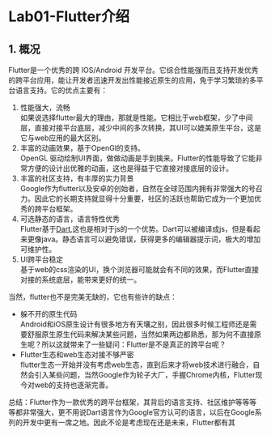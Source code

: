 # Lab01-Flutter介绍
## 1. 概况
Flutter是一个优秀的跨 IOS/Android 开发平台。它综合性能强而且支持开发优秀的跨平台应用，能让开发者迅速开发出性能接近原生的应用，免于学习繁琐的多平台语言支持。它的优点主要有：   
1. 性能强大，流畅   
    如果说选择flutter最大的理由，那就是性能。它相比于web框架，少了中间层，直接对接平台底层，减少中间的多次转换，其UI可以媲美原生平台，这是它与web应用的最大区别。
2. 丰富的动画效果，基于OpenGl的支持。   
OpenGL 驱动绘制UI界面，做做动画是手到擒来。Flutter的性能导致了它能非常方便的设计出优雅的动画，这也是得益于它直接对接底层的设计。
3. 丰富的社区支持，有丰厚的实力背景  
Google作为flutter以及安卓的创始者，自然在全球范围内拥有非常强大的号召力。因此它的长期支持就显得十分重要，社区的活跃也帮助它成为一个更加优秀的跨平台框架。
4. 可选静态的语言，语言特性优秀   
Flutter基于[Dart](https://www.dartcn.com/),这也是相对于js的一个优势。Dart可以被编译成js，但是看起来更像java。静态语言可以避免错误，获得更多的编辑器提示词，极大的增加可维护性。
5. UI跨平台稳定   
基于web的css渲染的UI，换个浏览器可能就会有不同的效果，而Flutter直接对接的系统底层，能带来更好的统一。  

当然，flutter也不是完美无缺的，它也有些许的缺点：
- 躲不开的原生代码   
Android和iOS原生设计有很多地方有天壤之别，因此很多时候工程师还是需要舒服原生原生代码来解决某些问题，当然如果两边都熟悉，那为何不直接原生呢？所以这就带来了一些疑问：Flutter是不是真正的跨平台呢？   
- Flutter生态和web生态对接不够严密   
flutter生态一开始并没有考虑web生态，直到后来才将web技术进行融合，自然会引入某些问题，当然Google作为轮子大厂，手握Chrome内核，Flutter现今对web的支持也逐渐完善。

总结：Flutter作为一款优秀的跨平台框架，其背后的语言支持、社区维护等等等等都非常强大，更不用说Dart语言作为Google官方认可的语言，以后在Google系列的开发中更有一席之地。因此不论是考虑现在还是未来，Flutter都有其